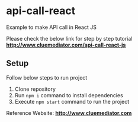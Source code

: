 # api-call-react
Example to make API call in React JS

Please check the below link for step by step tutorial
**http://www.cluemediator.com/api-call-react-js**

## Setup
Follow below steps to run project

1. Clone repository
2. Run `npm i` command to install dependencies
3. Execute `npm start` command to run the project

Reference Website: **http://www.cluemediator.com**